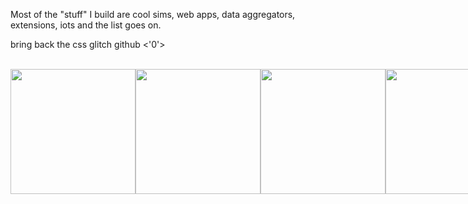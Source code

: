 Most of the "stuff" I build are cool sims, web apps, data aggregators, extensions, iots and the list goes on.

bring back the css glitch github <'0'>

<br/>

<div style="display:flex;">
  <img src="https://media.tenor.com/eDv9Yasyi04AAAAi/donkey-kong.gif" width="200" height="200">
  <img src="https://media1.tenor.com/m/JIAg1IxpLM4AAAAC/spinning-sanji-one-piece.gif" width="200" height="200">
  <img src="https://media1.tenor.com/m/1MrJecNevgAAAAAC/c-c-my-beloved.gif" width="200" height="200">
  <img src="https://media.tenor.com/TYK7e4xICxQAAAAj/rust-ferris.gif" width="200" height="200">
</div>
